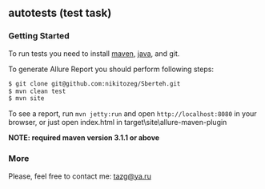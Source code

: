 [maven]: http://maven.apache.org/
[java]: https://www.java.com/ru/download/help/download_options.xml

##  autotests (test task)

### Getting Started

To run tests you need to install [maven][maven], [java][java], and git.

To generate Allure Report you should perform following steps:

```bash
$ git clone git@github.com:nikitozeg/Sberteh.git
$ mvn clean test
$ mvn site
```

To see a report, run `mvn jetty:run` and open `http://localhost:8080` in your browser, or just open index.html in target\site\allure-maven-plugin

**NOTE: required maven version 3.1.1 or above**

### More
 Please, feel free to contact me: tazg@ya.ru
